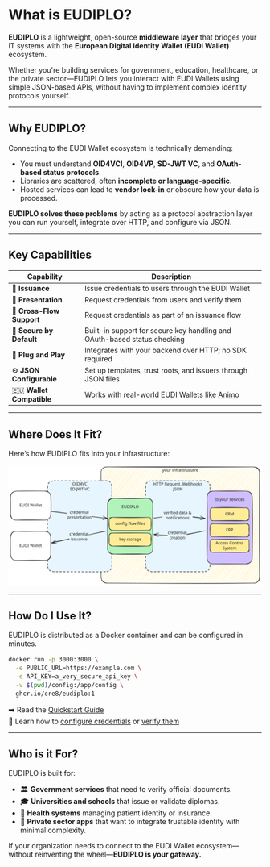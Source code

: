 # What is EUDIPLO?

**EUDIPLO** is a lightweight, open-source **middleware layer** that bridges your
IT systems with the **European Digital Identity Wallet (EUDI Wallet)**
ecosystem.

Whether you're building services for government, education, healthcare, or the
private sector—EUDIPLO lets you interact with EUDI Wallets using simple
JSON-based APIs, without having to implement complex identity protocols
yourself.

---

## Why EUDIPLO?

Connecting to the EUDI Wallet ecosystem is technically demanding:

- You must understand **OID4VCI**, **OID4VP**, **SD-JWT VC**, and **OAuth-based
  status protocols**.
- Libraries are scattered, often **incomplete or language-specific**.
- Hosted services can lead to **vendor lock-in** or obscure how your data is
  processed.

**EUDIPLO solves these problems** by acting as a protocol abstraction layer you
can run yourself, integrate over HTTP, and configure via JSON.

---

## Key Capabilities

| Capability                | Description                                                              |
| ------------------------- | ------------------------------------------------------------------------ |
| 🛂 **Issuance**           | Issue credentials to users through the EUDI Wallet                       |
| 🧾 **Presentation**       | Request credentials from users and verify them                           |
| 🔄 **Cross-Flow Support** | Request credentials as part of an issuance flow                          |
| 🔐 **Secure by Default**  | Built-in support for secure key handling and OAuth-based status checking |
| 🧱 **Plug and Play**      | Integrates with your backend over HTTP; no SDK required                  |
| ⚙️ **JSON Configurable**  | Set up templates, trust roots, and issuers through JSON files            |
| 🇪🇺 **Wallet Compatible**  | Works with real-world EUDI Wallets like [Animo](https://animo.id)        |

---

## Where Does It Fit?

Here’s how EUDIPLO fits into your infrastructure:

![EUDIPLO Overview](./overview.excalidraw.svg)

---

## How Do I Use It?

EUDIPLO is distributed as a Docker container and can be configured in minutes.

```bash
docker run -p 3000:3000 \
  -e PUBLIC_URL=https://example.com \
  -e API_KEY=a_very_secure_api_key \
  -v $(pwd)/config:/app/config \
  ghcr.io/cre8/eudiplo:1
```

➡️ Read the [Quickstart Guide](./getting-started/quick-start.md)  
📘 Learn how to [configure credentials](./getting-started/issuance.md) or
[verify them](./getting-started/presentation.md)

---

## Who is it For?

EUDIPLO is built for:

- 🏛️ **Government services** that need to verify official documents.
- 🎓 **Universities and schools** that issue or validate diplomas.
- 🏥 **Health systems** managing patient identity or insurance.
- 🏢 **Private sector apps** that want to integrate trustable identity with
  minimal complexity.

If your organization needs to connect to the EUDI Wallet ecosystem—without
reinventing the wheel—**EUDIPLO is your gateway.**
